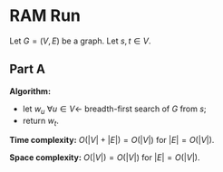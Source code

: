 <!-- day18.md -->
<!-- Copyright (c) 2024-2025 Ishan Pranav -->
<!-- Licensed under the MIT license. -->

<!-- RAM Run -->

# RAM Run

Let $G=(V,E)$ be a graph. Let $s,t\in V$.

## Part A

**Algorithm:**

* let $w_u~\forall u\in V\leftarrow$ breadth-first search of $G$ from $s$;
* return $w_t$.

**Time complexity:** $O(\lvert V\rvert+\lvert E\rvert)=O(\lvert V\rvert)$ for $\lvert E\rvert=O(\lvert V\rvert)$.

**Space complexity:** $O(\lvert V\rvert)=O(\lvert V\rvert)$ for $\lvert E\rvert=O(\lvert V\rvert)$.
